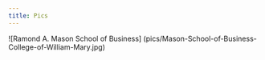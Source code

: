 ```yaml
---
title: Pics
---
```

![Ramond A. Mason School of Business] (pics/Mason-School-of-Business-College-of-William-Mary.jpg)

